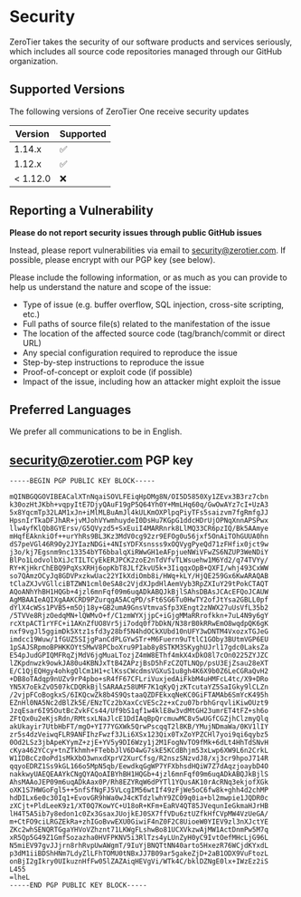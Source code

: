 # Security

ZeroTier takes the security of our software products and services seriously, which 
includes all source code repositories managed through our GitHub organization.

## Supported Versions

The following versions of ZeroTier One receive security updates

| Version  | Supported          |
| -------- | ------------------ |
| 1.14.x   | :white_check_mark: |
| 1.12.x   | :white_check_mark: |
| < 1.12.0 | :x:                |

## Reporting a Vulnerability

**Please do not report security issues through public GitHub issues**

Instead, please report vulnerabilities via email to security@zerotier.com. If possible,
please encrypt with our PGP key (see below).

Please include the following information, or as much as you can provide to help us 
understand the nature and scope of the issue:

  * Type of issue (e.g. buffer overflow, SQL injection, cross-site scripting, etc.)
  * Full paths of source file(s) related to the manifestation of the issue
  * The location of the affected source code (tag/branch/commit or direct URL)
  * Any special configuration required to reproduce the issue
  * Step-by-step instructions to reproduce the issue
  * Proof-of-concept or exploit code (if possible)
  * Impact of the issue, including how an attacker might exploit the issue

## Preferred Languages

We prefer all communications to be in English.

## security@zerotier.com PGP key

```
-----BEGIN PGP PUBLIC KEY BLOCK-----

mQINBGQGOVIBEACalXTnNqaiSOVLFEiqHpDMg8N/OI5D5850Xy1ZEvx3B3rz7cbn
k30ozHtJKbh+vqpyItE7DjyQAuF19gP5Q64Yh0Y+MmLHq60q/GwOwAYz7cI+UzA3
5x8YqcmTp32LAM1xJn+iMlMLBuAmJl4kULKmOXPlpqPiyTFs5saizvm7fgRmfgJJ
HpsnIrTkaDFJhAR+jvMJohVYwmhuydeI0DsHu7KGpG1ddcHDrUjOPNqXnnAPSPwx
llw4yfKlQb8GYErsv/G5QVyzd5+SxEuiI4MARRnrk8LlMQ33CR6pzIQ/Bk5AAmye
mHqfEAknkiOf++urYhRs9BL3Kz3MdV0cg92zr9EFOg0u56jxf5OnAiTOhGUUA0hn
dS7peVGl46R9Oy2JYIazNDGi+4NIsYDFXsnsss9xOQVygPyeQd71zFHfix0jct9w
j3o/kj7Egsnm9nc13354bYT6bbalqXiRWwGH1eAFpjueNWiVFwZS6NZUP3WeNDiY
BlPo1LodvolbXiJcTILTCyEkERJPCK2zoE2nTdVfvTLWsuehw1M6Yd2/q74TVYy/
RY+KjHkrChEBQ9PqXsXRHj6opKbT8JLfZkvU5k+3IiqqxOpB+QXFI/whj493CxWW
so7QAmzOCyJq8GDVPxzkwUac22YIkXdiOmb8i/HWq+kLY/HjQE259Gx6KwARAQAB
tClaZXJvVGllciBTZWN1cml0eSA8c2VjdXJpdHlAemVyb3RpZXIuY29tPokCTAQT
AQoANhYhBH1HQGb+4jzl6mnFqf09m6uqADkABQJkBjlSAhsDBAsJCAcEFQoJCAUW
AgMBAAIeAQIXgAAKCRD9PZurqgA5ACqPD/sFt6SG6Tu0HwTY2ofJtYsa2GBLL0pf
dYlX4cWSs1PVB5+m5Oj18y+GB2umA9GnsVtmvaSfp3XEngt2zNWX27uUsVfL35b2
/5TVVe8RjzOedqMN+lQWMvO+f/C1zmWYXjjpC+iGjgMMaRRrofkkn+7uL4N9y6gY
rcXtpACT1rYFC+i1AKnZfUO8Vr5ji7odq0f7bDkN/N38rB0kRRwEmO8wqdpQK6gK
nxf9vgJl5ggimDk5Xtz1sfd3y28bf5N4hdOCkXUbd10nUFY3wDNTM4VxozxTGJeG
imdcc19Wuw/1fGUZ5SIjgPanCdPLGYwSTr+M6Fuern9uTtlC1GOby3BUtmVGP6EU
1pSAJSRpmoBPHKKOYtSMwV8PCboXru9P1ab8y8STKM3SKyghUJrl17gdc0LaksZa
E54pJudGPIQMFRqZjMdV6jgMuaLTozjZ4mW8EThf4mkX4xDkO8l7cOn0225ZYJZC
lZKpdnwzk9owkJA80u4KBNJxTtB4ZAPzjBsD5hFzCZQTLNQp/psU3EjZsau28eXT
E/C1QjEQHgy4ohkgQlCm1H1+clKssCWcdmsVGXuS1u8gh4K6X9b0Z6LeCGRaQvH2
+DB8oTAdqp9nUZv9rP4pbo+sR4fF67CFLriVuxjedAiFkbM4uHMFcL4tc/X9+DRo
YN5X7oEkZvO507kCDQRkBjlSARAAz58UMF7K1qKyQjzKTcutaYZ5SaIGky9lCLZn
/2vjpFCoBogkxS/6IKQcwZk8b4S9QstaaQZDFEkxqNeKC0GiFTAMAb6SmYcK495h
EZnHl0NA5Nc2dBlZk5E/ENzTCz2bXaxCcVESc2z+xCzu07brbhGrqvliKiwOUzt9
JzqEsar6I95OutBcZvkFCs44/Uf9bS1qf1w4klE8w3vdMtGH23umrET4tFZ+sh6o
ZFtQx0u2eKjsRdn/RMtsxLNaJlcE1DdIAqBpQrcmuwMC8v5wUGfCGZjhClzmyQlq
akUkayir7UtbHbFT/mgO+YI77YGXWk5QrwPscqqT2l8KB/YMujNDmaWa/0KV1lIY
zr5s4dzVeiwqFLR9ANFIhzFwzf3JLi6XSx123Qix0TxZoYPZCHl7yoi9qi6qybz5
0Od2LSz3jbApeKYymZ+zjE+YV5y9DI6Wzy1j2M1FogNvTO9fMk+6dLt4HhTdSNvH
cKya462YCcy+tnZTkhmh+FTebbJlV6D4wG7skE5KCdBhjm53xLwp6XW9L6n2CrkL
W1IDBcCz0oPd1sMkXbO3wnxdXprV2XurCfsg/R2nszSNzvdJ8/xj3cr9hpoJ714R
qqyoEDRZ1Ss9kGL166o5MpN5qb/EewdkqGgWP7YFXbhsdHQiW7Z7dAqzjoaybD4O
nakkwyUAEQEAAYkCNgQYAQoAIBYhBH1HQGb+4jzl6mnFqf09m6uqADkABQJkBjlS
AhsMAAoJEP09m6uqADkAax0P/Rh8EZYRqW6dPYTl1YQusAK10rAcRNq3ekjofXGk
oXK1S7HWGoFgl5++5nfSfNgFJ5VLcgIM56wtIf49zFjWe5oC6fw8k+ghh4d2chMP
hdDILx6e0c30Iq1+EvovGR9hWa0wJ4cKTdzlwhY9ZC09q0ia+bl2mwpie1JQDR0c
zXCjt+PldLeeK9z1/XT0Q7KowYC+U18oR+KFm+EaRV4QT85JVequnIeGkmaHJrHB
lH4T5A5ib7y8edon1c0Zx3GsaxJUojkEJ0SX7ffVDu6ztUZfkHfCVpMW4VzUeGA/
m+CtFO9ciLRGZEkRa+zhIGoBvwEXU0GiwiF4nZ0F2C8UioeW0YIEV9zl3nXJctYE
ZKc2whSENQRTGgaYHVoVZhznt71LKWgFLshwBo81UCXVkzwAjMW1ActDnmPw5M7q
xR5Qp5G49Z1GmfSozazha0HVFPKNV5i3RlTzs4yLUnZyH0yC9IvtOefMHcLjG96L
N5miEV97gvJJjrn8rhRvpUwAWgmT/9IuYjBNQTtNN40arto5HxezR76WCjdKYxdL
p3dM1iiBDShHNm7LdyZlLFhTOMU0tNBxJJ7B09ar5gakeZjD+2aB1ODX9VuFtozL
onBjI2gIkry0UIkuznHfFw05lZAZAiqHEVgVi/WTk4C/bklDZNgE0lx+IWzEz2iS
L455
=lheL
-----END PGP PUBLIC KEY BLOCK-----
```
